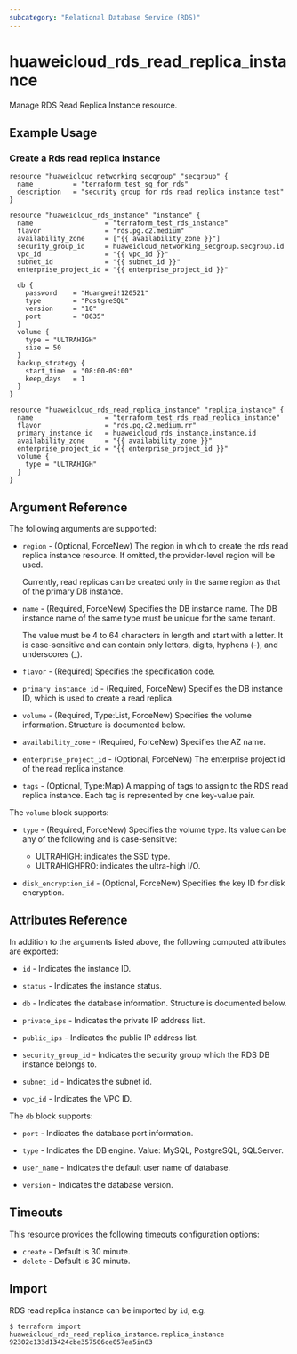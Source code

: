 ```yaml
---
subcategory: "Relational Database Service (RDS)"
---
```


# huaweicloud\_rds\_read\_replica\_instance

Manage RDS Read Replica Instance resource.

## Example Usage

### Create a Rds read replica instance
```hcl
resource "huaweicloud_networking_secgroup" "secgroup" {
  name          = "terraform_test_sg_for_rds"
  description   = "security group for rds read replica instance test"
}

resource "huaweicloud_rds_instance" "instance" {
  name                  = "terraform_test_rds_instance"
  flavor                = "rds.pg.c2.medium"
  availability_zone     = ["{{ availability_zone }}"]
  security_group_id     = huaweicloud_networking_secgroup.secgroup.id
  vpc_id                = "{{ vpc_id }}"
  subnet_id             = "{{ subnet_id }}"
  enterprise_project_id = "{{ enterprise_project_id }}"

  db {
    password    = "Huangwei!120521"
    type        = "PostgreSQL"
    version     = "10"
    port        = "8635"
  }
  volume {
    type = "ULTRAHIGH"
    size = 50
  }
  backup_strategy {
    start_time  = "08:00-09:00"
    keep_days   = 1
  }
}

resource "huaweicloud_rds_read_replica_instance" "replica_instance" {
  name                  = "terraform_test_rds_read_replica_instance"
  flavor                = "rds.pg.c2.medium.rr"
  primary_instance_id   = huaweicloud_rds_instance.instance.id
  availability_zone     = "{{ availability_zone }}"
  enterprise_project_id = "{{ enterprise_project_id }}"
  volume {
    type = "ULTRAHIGH"
  }
}
```

## Argument Reference

The following arguments are supported:

* `region` - (Optional, ForceNew) The region in which to create the rds read replica instance resource. If omitted, the provider-level region will be used.

  Currently, read replicas can be created only in the same region as that of the primary DB instance.

* `name` - (Required, ForceNew) Specifies the DB instance name. The DB instance name of the same type must be unique for the same tenant. 
  
  The value must be 4 to 64 characters in length and start with a letter. It is case-sensitive and can contain only letters, digits, hyphens (-), and underscores (_).

* `flavor` - (Required) Specifies the specification code.

* `primary_instance_id` - (Required, ForceNew) Specifies the DB instance ID, which is used to create a read replica.

* `volume` - (Required, Type:List, ForceNew) Specifies the volume information. Structure is documented below.

* `availability_zone` - (Required, ForceNew) Specifies the AZ name.

* `enterprise_project_id` - (Optional, ForceNew) The enterprise project id of the read replica instance.

* `tags` - (Optional, Type:Map) A mapping of tags to assign to the RDS read replica instance. Each tag is represented by one key-value pair.

The `volume` block supports:

* `type` - (Required, ForceNew) Specifies the volume type. Its value can be any of the following and is case-sensitive: 
    - ULTRAHIGH: indicates the SSD type.
    - ULTRAHIGHPRO: indicates the ultra-high I/O.

* `disk_encryption_id` -  (Optional, ForceNew) Specifies the key ID for disk encryption.

## Attributes Reference

In addition to the arguments listed above, the following computed attributes are exported:

* `id` - Indicates the instance ID.

* `status` - Indicates the instance status.

* `db` - Indicates the database information. Structure is documented below. 

* `private_ips` - Indicates the private IP address list. 

* `public_ips` - Indicates the public IP address list.

* `security_group_id` - Indicates the security group which the RDS DB instance belongs to.

* `subnet_id` - Indicates the subnet id. 

* `vpc_id` - Indicates the VPC ID. 

The `db` block supports:

* `port` - Indicates the database port information.

* `type` - Indicates the DB engine. Value: MySQL, PostgreSQL, SQLServer.

* `user_name` - Indicates the default user name of database.

* `version` - Indicates the database version.

## Timeouts
This resource provides the following timeouts configuration options:
- `create` - Default is 30 minute.
- `delete` - Default is 30 minute.

## Import

RDS read replica instance can be imported by `id`, e.g.

```shell
$ terraform import huaweicloud_rds_read_replica_instance.replica_instance 92302c133d13424cbe357506ce057ea5in03
```